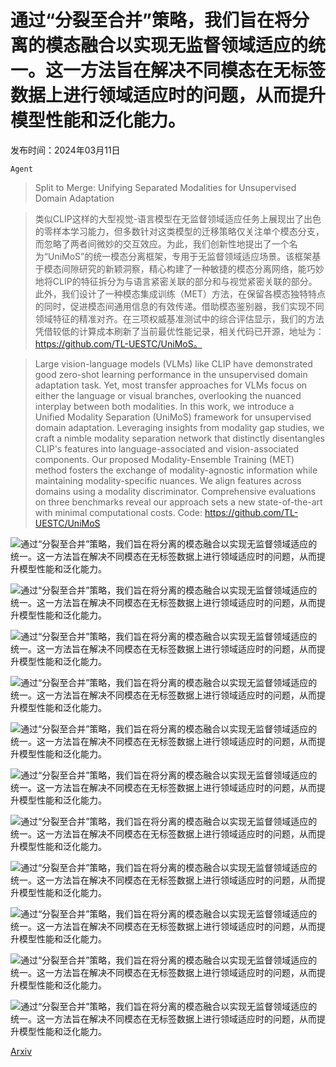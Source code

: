 # 通过“分裂至合并”策略，我们旨在将分离的模态融合以实现无监督领域适应的统一。这一方法旨在解决不同模态在无标签数据上进行领域适应时的问题，从而提升模型性能和泛化能力。

发布时间：2024年03月11日

`Agent`

> Split to Merge: Unifying Separated Modalities for Unsupervised Domain Adaptation

> 类似CLIP这样的大型视觉-语言模型在无监督领域适应任务上展现出了出色的零样本学习能力，但多数针对这类模型的迁移策略仅关注单个模态分支，而忽略了两者间微妙的交互效应。为此，我们创新性地提出了一个名为“UniMoS”的统一模态分离框架，专用于无监督领域适应场景。该框架基于模态间隙研究的新颖洞察，精心构建了一种敏捷的模态分离网络，能巧妙地将CLIP的特征拆分为与语言紧密关联的部分和与视觉紧密关联的部分。此外，我们设计了一种模态集成训练（MET）方法，在保留各模态独特特点的同时，促进模态间通用信息的有效传递。借助模态鉴别器，我们实现不同领域特征的精准对齐。在三项权威基准测试中的综合评估显示，我们的方法凭借较低的计算成本刷新了当前最优性能记录，相关代码已开源，地址为：https://github.com/TL-UESTC/UniMoS。

> Large vision-language models (VLMs) like CLIP have demonstrated good zero-shot learning performance in the unsupervised domain adaptation task. Yet, most transfer approaches for VLMs focus on either the language or visual branches, overlooking the nuanced interplay between both modalities. In this work, we introduce a Unified Modality Separation (UniMoS) framework for unsupervised domain adaptation. Leveraging insights from modality gap studies, we craft a nimble modality separation network that distinctly disentangles CLIP's features into language-associated and vision-associated components. Our proposed Modality-Ensemble Training (MET) method fosters the exchange of modality-agnostic information while maintaining modality-specific nuances. We align features across domains using a modality discriminator. Comprehensive evaluations on three benchmarks reveal our approach sets a new state-of-the-art with minimal computational costs. Code: https://github.com/TL-UESTC/UniMoS

![通过“分裂至合并”策略，我们旨在将分离的模态融合以实现无监督领域适应的统一。这一方法旨在解决不同模态在无标签数据上进行领域适应时的问题，从而提升模型性能和泛化能力。](../../../paper_images/2403.06946/x1.png)

![通过“分裂至合并”策略，我们旨在将分离的模态融合以实现无监督领域适应的统一。这一方法旨在解决不同模态在无标签数据上进行领域适应时的问题，从而提升模型性能和泛化能力。](../../../paper_images/2403.06946/x2.png)

![通过“分裂至合并”策略，我们旨在将分离的模态融合以实现无监督领域适应的统一。这一方法旨在解决不同模态在无标签数据上进行领域适应时的问题，从而提升模型性能和泛化能力。](../../../paper_images/2403.06946/x3.png)

![通过“分裂至合并”策略，我们旨在将分离的模态融合以实现无监督领域适应的统一。这一方法旨在解决不同模态在无标签数据上进行领域适应时的问题，从而提升模型性能和泛化能力。](../../../paper_images/2403.06946/tsne_init_0.png)

![通过“分裂至合并”策略，我们旨在将分离的模态融合以实现无监督领域适应的统一。这一方法旨在解决不同模态在无标签数据上进行领域适应时的问题，从而提升模型性能和泛化能力。](../../../paper_images/2403.06946/tsne_sep_effect_0.png)

![通过“分裂至合并”策略，我们旨在将分离的模态融合以实现无监督领域适应的统一。这一方法旨在解决不同模态在无标签数据上进行领域适应时的问题，从而提升模型性能和泛化能力。](../../../paper_images/2403.06946/tsne_bott_0.png)

![通过“分裂至合并”策略，我们旨在将分离的模态融合以实现无监督领域适应的统一。这一方法旨在解决不同模态在无标签数据上进行领域适应时的问题，从而提升模型性能和泛化能力。](../../../paper_images/2403.06946/x4.png)

![通过“分裂至合并”策略，我们旨在将分离的模态融合以实现无监督领域适应的统一。这一方法旨在解决不同模态在无标签数据上进行领域适应时的问题，从而提升模型性能和泛化能力。](../../../paper_images/2403.06946/x5.png)

![通过“分裂至合并”策略，我们旨在将分离的模态融合以实现无监督领域适应的统一。这一方法旨在解决不同模态在无标签数据上进行领域适应时的问题，从而提升模型性能和泛化能力。](../../../paper_images/2403.06946/x6.png)

![通过“分裂至合并”策略，我们旨在将分离的模态融合以实现无监督领域适应的统一。这一方法旨在解决不同模态在无标签数据上进行领域适应时的问题，从而提升模型性能和泛化能力。](../../../paper_images/2403.06946/x7.png)

![通过“分裂至合并”策略，我们旨在将分离的模态融合以实现无监督领域适应的统一。这一方法旨在解决不同模态在无标签数据上进行领域适应时的问题，从而提升模型性能和泛化能力。](../../../paper_images/2403.06946/x8.png)

[Arxiv](https://arxiv.org/abs/2403.06946)